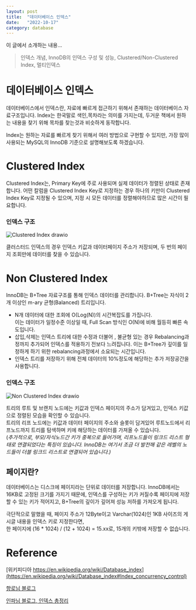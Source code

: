 ```yaml
---
layout: post
title:  "데이터베이스 인덱스"
date:   "2022-10-17"
category: database
---
```

이 글에서 소개하는 내용...
> 인덱스 개념, InnoDB의 인덱스 구성 및 성능, Clustered/Non-Clustered Index, 멀티인덱스
# 데이터베이스 인덱스 

데이터베이스에서 인덱스란, 자료에 빠르게 접근하기 위해서 존재하는 데이터베이스 자료구조입니다. Index는 한국말로 색인,목차라는 의미를 가지는데, 두거운 책에서 원하는 내용을 찾기 위해 목차를 찾는것과 비슷하게 동작합니다. 

Index는 원하는 자료를 빠르게 찾기 위해서 여러 방법으로 구현할 수 있지만, 가장 많이 사용되는 MySQL의 InnoDB 기준으로 설명해보도록 하겠습니다.

# Clustered Index

Clustered Index는, Primary Key에 주로 사용되며 실제 데이터가 정렬된 상태로 존재합니다. 어떤 칼럼을 Clustered Index Key로 지정하는 경우 하나의 키만이 Clustered Index Key로 지정될 수 있으며, 지정 시 모든 데이터를 정렬해야하므로 많은 시간이 필요합니다.

### 인덱스 구조
![Clustered Index drawio](https://user-images.githubusercontent.com/30853787/200777748-1cdb21e0-8f9d-4220-b542-583272432b22.png)

클러스터드 인덱스의 경우 인덱스 키값과 데이터페이지 주소가 저장되며, 두 번의 페이지 조회만에 데이터를 찾을 수 있습니다. 

# Non Clustered Index
InnoDB는 B+Tree 자료구조를 통해 인덱스 데이터를 관리합니다. B+Tree는 자식이 2개 이상인 m-ary 균형(Balanced) 트리입니다. 


* N개 데이터에 대한 조회에 O(Log(N))의 시간복잡도를 가집니다.  
이는 데이터가 일정수준 이상일 때, Full Scan 방식인 O(N)에 비해 월등히 빠른 속도입니다.
* 삽입,삭제는 인덱스 트리에 대한 수정과 더불어 , 불균형 있는 경우 Rebalancing과정까지 추가되어 인덱스를 적용하기 전보다 느려집니다.
이는 B+Tree가 깊이를 일정하게 하기 위한 rebalancing과정에서 소요되는 시간입니다.
* 인덱스 트리를 저장하기 위해 전체 데이터의 10%정도에 해당하는 추가 저장공간을 사용합니다.

### 인덱스 구조 
![Non Clustered Index drawio](https://user-images.githubusercontent.com/30853787/200777762-504433d0-48d2-4609-9bb4-a3f1a580f9ea.png)

트리의 루트 및 브랜치 노드에는 키값과 인덱스 페이지의 주소가 담겨있고, 인덱스 키값으로 정렬된 모습을 확인할 수 있습니다.  
트리의 리프 노드에는 키값과 데이터 페이지의 주소와 슬롯이 담겨있어 루트노드에서 리프노드까지 트리를 탐색하며 키에 해당하는 데이터를 가져올 수 있습니다.  
(*추가적으로, 부모/자식노드간 키가 중복으로 들어가며, 리프노드들이 링크드 리스트 형태로 연결되었다는 특징이 있습니다. InnoDB는 여기서 조금 더 발전해 같은 레벨의 노드들이 더블 링크드 리스트로 연결되어 있습니다.)*



## 페이지란? 
데이터베이스는 디스크에 페이지라는 단위로 데이터를 저장합니다. InnoDB에서는 16KB로 고정된 크기를 가지기 때문에, 인덱스를 구성하는 키가 커질수록 페이지에 저장할 수 있는 키가 적어지고, B+Tree의 깊이가 깊어져 성능 저하를 가져오게 됩니다.

극단적으로 말했을 때, 페이지 주소가 12Byte이고 Varchar(1024)인 1KB 사이즈의 게시글 내용을 인덱스 키로 지정한다면,  
한 페이지에 (16 * 1024) / (12 + 1024) = 15.xx로, 15개의 키밖에 저장할 수 없습니다. 


# Reference

[위키피디아 https://en.wikipedia.org/wiki/Database_index](https://en.wikipedia.org/wiki/Database_index#Index_concurrency_control)

[향로님 블로그](https://jojoldu.tistory.com/m/243)

[인파님 블로그, 인덱스 총정리](https://inpa.tistory.com/entry/MYSQL-%F0%9F%93%9A-%EC%9D%B8%EB%8D%B1%EC%8A%A4index-%ED%95%B5%EC%8B%AC-%EC%84%A4%EA%B3%84-%EC%82%AC%EC%9A%A9-%EB%AC%B8%EB%B2%95-%F0%9F%92%AF-%EC%B4%9D%EC%A0%95%EB%A6%AC#B-Tree_%EC%9D%B8%EB%8D%B1%EC%8A%A4_%EC%95%8C%EA%B3%A0%EB%A6%AC%EC%A6%98)